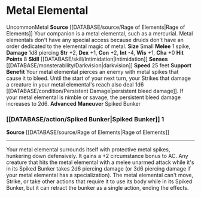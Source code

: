 ﻿---
burrow_speed: null
charisma: '+0'
climb_speed: null
constitution: '+2'
dexterity: '+1'
element: Metal
fly_speed: null
hp: '8'
id: '63'
intelligence: '-4'
land_speed: '25'
max_speed: '25'
name: Metal Elemental
rarity: Uncommon
rus_type_level: null
sense:
- '[[DATABASE/monsterability/Darkvision|darkvision]]'
size: Small
skill:
- '[[DATABASE/skill/Intimidation|Intimidation]]'
source: '[[DATABASE/source/Rage of Elements|Rage of Elements]]'
speed:
- 25 feet
strength: '+2'
strength_req: '2'
swim_speed: null
trait:
- '[[DATABASE/trait/Metal|Metal]]'
- '[[DATABASE/trait/Uncommon|Uncommon]]'
type: Animal Companion
wisdom: '+1'

---
# Metal Elemental

<span class="trait-uncommon item-trait">Uncommon</span><span class="item-trait">Metal</span>
**Source** [[DATABASE/source/Rage of Elements|Rage of Elements]]
Your companion is a metal elemental, such as a mercurial. Metal elementals don't have any special access because druids don't have an order dedicated to the elemental magic of metal.
**Size** Small
**Melee** <span class="action-icon">1</span> spike, **Damage** 1d8 piercing
**Str** +2, **Dex** +1, **Con** +2, **Int** -4, **Wis** +1, **Cha** +0
**Hit Points** 8
**Skill** [[DATABASE/skill/Intimidation|Intimidation]] 
**Senses** [[DATABASE/monsterability/Darkvision|darkvision]]
**Speed** 25 feet
**Support Benefit** Your metal elemental pierces an enemy with metal spikes that cause it to bleed. Until the start of your next turn, your Strikes that damage a creature in your metal elemental's reach also deal 1d6 [[DATABASE/condition/Persistent Damage|persistent bleed damage]]. If your metal elemental is nimble or savage, the persistent bleed damage increases to 2d6.
**Advanced Maneuver** Spiked Bunker

### [[DATABASE/action/Spiked Bunker|Spiked Bunker]] <span class="action-icon">1</span>

**Source** [[DATABASE/source/Rage of Elements|Rage of Elements]]

---
Your metal elemental surrounds itself with protective metal spikes, hunkering down defensively. It gains a +2 circumstance bonus to AC. Any creature that hits the metal elemental with a melee unarmed attack while it's in its Spiked Bunker takes 2d6 piercing damage (or 3d6 piercing damage if your metal elemental has a specialization). The metal elemental can't move, Strike, or take other actions that require it to use its body while in its Spiked Bunker, but it can retract the bunker as a single action, ending the effects.
